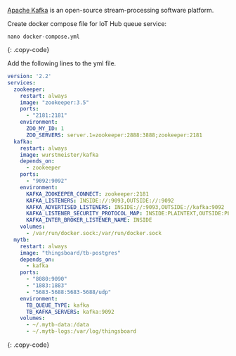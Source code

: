 
[Apache Kafka](https://kafka.apache.org/) is an open-source stream-processing software platform.

Create docker compose file for IoT Hub queue service:

```text
nano docker-compose.yml
```
{: .copy-code}

Add the following lines to the yml file.

```yml
version: '2.2'
services:
  zookeeper:
    restart: always
    image: "zookeeper:3.5"
    ports:
      - "2181:2181"
    environment:
      ZOO_MY_ID: 1
      ZOO_SERVERS: server.1=zookeeper:2888:3888;zookeeper:2181
  kafka:
    restart: always
    image: wurstmeister/kafka
    depends_on:
      - zookeeper
    ports:
      - "9092:9092"
    environment:
      KAFKA_ZOOKEEPER_CONNECT: zookeeper:2181
      KAFKA_LISTENERS: INSIDE://:9093,OUTSIDE://:9092
      KAFKA_ADVERTISED_LISTENERS: INSIDE://:9093,OUTSIDE://kafka:9092
      KAFKA_LISTENER_SECURITY_PROTOCOL_MAP: INSIDE:PLAINTEXT,OUTSIDE:PLAINTEXT
      KAFKA_INTER_BROKER_LISTENER_NAME: INSIDE
    volumes:
      - /var/run/docker.sock:/var/run/docker.sock
  mytb:
    restart: always
    image: "thingsboard/tb-postgres"
    depends_on:
      - kafka
    ports:
      - "8080:9090"
      - "1883:1883"
      - "5683-5688:5683-5688/udp"
    environment:
      TB_QUEUE_TYPE: kafka
      TB_KAFKA_SERVERS: kafka:9092
    volumes:
      - ~/.mytb-data:/data
      - ~/.mytb-logs:/var/log/thingsboard
```
{: .copy-code}
